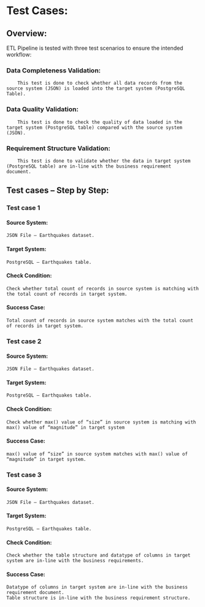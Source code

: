 # Test Cases:

## Overview:

ETL Pipeline is tested with three test scenarios to ensure the intended workflow:

### Data Completeness Validation:
        
        This test is done to check whether all data records from the source system (JSON) is loaded into the target system (PostgreSQL Table).
        
### Data Quality Validation:

        This test is done to check the quality of data loaded in the target system (PostgreSQL table) compared with the source system   (JSON).
        
### Requirement Structure Validation:

        This test is done to validate whether the data in target system (PostgreSQL table) are in-line with the business requirement     document.

## Test cases – Step by Step:

### Test case 1 

#### Source System: 
    JSON File – Earthquakes dataset.

#### Target System:
    PostgreSQL – Earthquakes table.
	
#### Check Condition: 
    Check whether total count of records in source system is matching with the total count of records in target system.

#### Success Case: 
    Total count of records in source system matches with the total count of records in target system.

### Test case 2

#### Source System: 
    JSON File – Earthquakes dataset.
	
#### Target System:
    PostgreSQL – Earthquakes table.

#### Check Condition: 
    Check whether max() value of “size” in source system is matching with max() value of “magnitude” in target system

#### Success Case: 
    max() value of “size” in source system matches with max() value of “magnitude” in target system.

### Test case 3

#### Source System: 
    JSON File – Earthquakes dataset.
	
#### Target System:
    PostgreSQL – Earthquakes table.

#### Check Condition: 
    Check whether the table structure and datatype of columns in target system are in-line with the business requirements.

#### Success Case: 
    Datatype of columns in target system are in-line with the business requirement document.
    Table structure is in-line with the business requirement structure.

	
 



